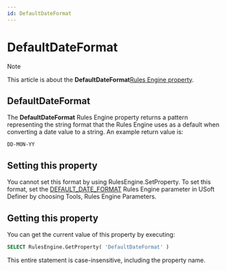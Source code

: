 ```yaml
---
id: DefaultDateFormat
---
```


# DefaultDateFormat



> [!NOTE]
> This article is about the **DefaultDateFormat**[Rules Engine property](/docs/Modeller%20and%20Rules%20Engine/Rules%20Engine%20properties).

## **DefaultDateFormat**

The **DefaultDateFormat** Rules Engine property returns a pattern representing the string format that the Rules Engine uses as a default when converting a date value to a string. An example return value is:

```
DD-MON-YY
```

## Setting this property

You cannot set this format by using RulesEngine.SetProperty. To set this format, set the [DEFAULT_DATE_FORMAT](/docs/Modeller%20and%20Rules%20Engine/Introducing%20USoft%20Modeller%20and%20Rules%20Engine/Rules%20Engine%20parameters.md) Rules Engine parameter in USoft Definer by choosing Tools, Rules Engine Parameters.

## Getting this property

You can get the current value of this property by executing:

```sql
SELECT RulesEngine.GetProperty( 'DefaultDateFormat' )
```

This entire statement is case-insensitive, including the property name.
